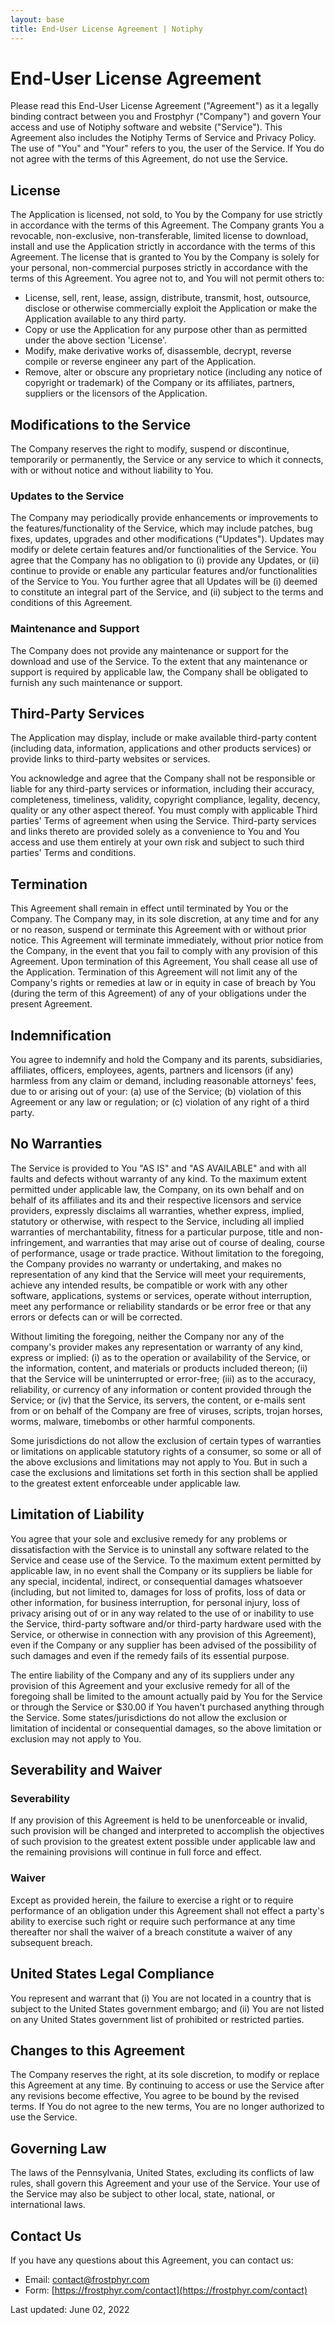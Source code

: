 ```yaml
---
layout: base
title: End-User License Agreement | Notiphy
---
```


# End-User License Agreement

Please read this End-User License Agreement ("Agreement") as it a legally binding contract between you and Frostphyr ("Company") and govern Your access and use of Notiphy software and website ("Service"). This Agreement also includes the Notiphy Terms of Service and Privacy Policy. The use of "You" and "Your" refers to you, the user of the Service. If You do not agree with the terms of this Agreement, do not use the Service.

## License

The Application is licensed, not sold, to You by the Company for use strictly in accordance with the terms of this Agreement. The Company grants You a revocable, non-exclusive, non-transferable, limited license to download, install and use the Application strictly in accordance with the terms of this Agreement. The license that is granted to You by the Company is solely for your personal, non-commercial purposes strictly in accordance with the terms of this Agreement. You agree not to, and You will not permit others to:
- License, sell, rent, lease, assign, distribute, transmit, host, outsource, disclose or otherwise commercially exploit the Application or make the Application available to any third party.
- Copy or use the Application for any purpose other than as permitted under the above section 'License'.
- Modify, make derivative works of, disassemble, decrypt, reverse compile or reverse engineer any part of the Application.
- Remove, alter or obscure any proprietary notice (including any notice of copyright or trademark) of the Company or its affiliates, partners, suppliers or the licensors of the Application.

## Modifications to the Service

The Company reserves the right to modify, suspend or discontinue, temporarily or permanently, the Service or any service to which it connects, with or without notice and without liability to You.

### Updates to the Service

The Company may periodically provide enhancements or improvements to the features/functionality of the Service, which may include patches, bug fixes, updates, upgrades and other modifications ("Updates"). Updates may modify or delete certain features and/or functionalities of the Service. You agree that the Company has no obligation to (i) provide any Updates, or (ii) continue to provide or enable any particular features and/or functionalities of the Service to You. You further agree that all Updates will be (i) deemed to constitute an integral part of the Service, and (ii) subject to the terms and conditions of this Agreement.

### Maintenance and Support

The Company does not provide any maintenance or support for the download and use of the Service. To the extent that any maintenance or support is required by applicable law, the Company shall be obligated to furnish any such maintenance or support.

## Third-Party Services

The Application may display, include or make available third-party content (including data, information, applications and other products services) or provide links to third-party websites or services.

You acknowledge and agree that the Company shall not be responsible or liable for any third-party services or information, including their accuracy, completeness, timeliness, validity, copyright compliance, legality, decency, quality or any other aspect thereof. You must comply with applicable Third parties' Terms of agreement when using the Service. Third-party services and links thereto are provided solely as a convenience to You and You access and use them entirely at your own risk and subject to such third parties' Terms and conditions.

## Termination

This Agreement shall remain in effect until terminated by You or the Company. The Company may, in its sole discretion, at any time and for any or no reason, suspend or terminate this Agreement with or without prior notice. This Agreement will terminate immediately, without prior notice from the Company, in the event that you fail to comply with any provision of this Agreement. Upon termination of this Agreement, You shall cease all use of the Application. Termination of this Agreement will not limit any of the Company's rights or remedies at law or in equity in case of breach by You (during the term of this Agreement) of any of your obligations under the present Agreement.

## Indemnification

You agree to indemnify and hold the Company and its parents, subsidiaries, affiliates, officers, employees, agents, partners and licensors (if any) harmless from any claim or demand, including reasonable attorneys' fees, due to or arising out of your: (a) use of the Service; (b) violation of this Agreement or any law or regulation; or (c) violation of any right of a third party.

## No Warranties

The Service is provided to You "AS IS" and "AS AVAILABLE" and with all faults and defects without warranty of any kind. To the maximum extent permitted under applicable law, the Company, on its own behalf and on behalf of its affiliates and its and their respective licensors and service providers, expressly disclaims all warranties, whether express, implied, statutory or otherwise, with respect to the Service, including all implied warranties of merchantability, fitness for a particular purpose, title and non-infringement, and warranties that may arise out of course of dealing, course of performance, usage or trade practice. Without limitation to the foregoing, the Company provides no warranty or undertaking, and makes no representation of any kind that the Service will meet your requirements, achieve any intended results, be compatible or work with any other software, applications, systems or services, operate without interruption, meet any performance or reliability standards or be error free or that any errors or defects can or will be corrected.

Without limiting the foregoing, neither the Company nor any of the company's provider makes any representation or warranty of any kind, express or implied: (i) as to the operation or availability of the Service, or the information, content, and materials or products included thereon; (ii) that the Service will be uninterrupted or error-free; (iii) as to the accuracy, reliability, or currency of any information or content provided through the Service; or (iv) that the Service, its servers, the content, or e-mails sent from or on behalf of the Company are free of viruses, scripts, trojan horses, worms, malware, timebombs or other harmful components.

Some jurisdictions do not allow the exclusion of certain types of warranties or limitations on applicable statutory rights of a consumer, so some or all of the above exclusions and limitations may not apply to You. But in such a case the exclusions and limitations set forth in this section shall be applied to the greatest extent enforceable under applicable law.

## Limitation of Liability

You agree that your sole and exclusive remedy for any problems or dissatisfaction with the Service is to uninstall any software related to the Service and cease use of the Service. To the maximum extent permitted by applicable law, in no event shall the Company or its suppliers be liable for any special, incidental, indirect, or consequential damages whatsoever (including, but not limited to, damages for loss of profits, loss of data or other information, for business interruption, for personal injury, loss of privacy arising out of or in any way related to the use of or inability to use the Service, third-party software and/or third-party hardware used with the Service, or otherwise in connection with any provision of this Agreement), even if the Company or any supplier has been advised of the possibility of such damages and even if the remedy fails of its essential purpose.

The entire liability of the Company and any of its suppliers under any provision of this Agreement and your exclusive remedy for all of the foregoing shall be limited to the amount actually paid by You for the Service or through the Service or $30.00 if You haven't purchased anything through the Service. Some states/jurisdictions do not allow the exclusion or limitation of incidental or consequential damages, so the above limitation or exclusion may not apply to You.

## Severability and Waiver

### Severability

If any provision of this Agreement is held to be unenforceable or invalid, such provision will be changed and interpreted to accomplish the objectives of such provision to the greatest extent possible under applicable law and the remaining provisions will continue in full force and effect.

### Waiver

Except as provided herein, the failure to exercise a right or to require performance of an obligation under this Agreement shall not effect a party's ability to exercise such right or require such performance at any time thereafter nor shall the waiver of a breach constitute a waiver of any subsequent breach.

## United States Legal Compliance

You represent and warrant that (i) You are not located in a country that is subject to the United States government embargo; and (ii) You are not listed on any United States government list of prohibited or restricted parties.

## Changes to this Agreement

The Company reserves the right, at its sole discretion, to modify or replace this Agreement at any time. By continuing to access or use the Service after any revisions become effective, You agree to be bound by the revised terms. If You do not agree to the new terms, You are no longer authorized to use the Service.

## Governing Law

The laws of the Pennsylvania, United States, excluding its conflicts of law rules, shall govern this Agreement and your use of the Service. Your use of the Service may also be subject to other local, state, national, or international laws.

## Contact Us

If you have any questions about this Agreement, you can contact us:
- Email: [contact@frostphyr.com](mailto:contact@frostphyr.com)
- Form: [https://frostphyr.com/contact](https://frostphyr.com/contact)

Last updated: June 02, 2022